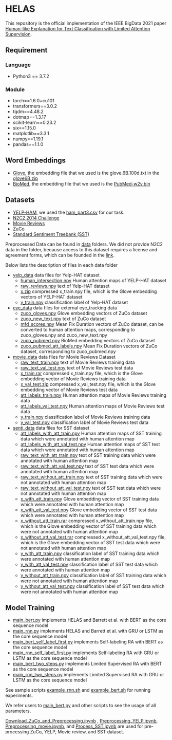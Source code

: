 # HELAS
This repository is the official implementation of the IEEE BigData 2021 paper [Human-like Explanation for Text Classification with Limited Attention Supervision](https://ieeexplore.ieee.org/abstract/document/9671444).

## Requirement
### Language
* Python3 == 3.7.2
### Module
* torch==1.6.0+cu101
* transformers==3.0.2
* tqdm==4.48.2
* dotmap==1.3.17
* scikit-learn==0.23.2
* six==1.15.0
* matplotlib==3.3.1
* numpy==1.19.1
* pandas==1.1.0

## Word Embeddings
* [Glove](https://nlp.stanford.edu/projects/glove/), the embedding file that we used is the glove.6B.100d.txt in the [glove6B.zip](http://downloads.cs.stanford.edu/nlp/data/glove.6B.zip)
* [BioMed](http://bio.nlplab.org/), the embedding file that we used is the [PubMed-w2v.bin](http://evexdb.org/pmresources/vec-space-models/PubMed-w2v.bin)

## Datasets
* [YELP-HAM](https://github.com/cansusen/Human-Attention-for-Text-Classification), we used the [ham_part3.csv](https://github.com/cansusen/Human-Attention-for-Text-Classification/blob/master/raw_data/ham_part3.csv) for our task.
* [N2C2 2014 Challenge](https://portal.dbmi.hms.harvard.edu/projects/n2c2-nlp/)
* [Movie Reviews](http://www.eraserbenchmark.com/)
* [ZuCo](https://osf.io/q3zws/)
* [Standard  Sentiment  Treebank (SST)](https://huggingface.co/datasets/sst#source-data)


Preprocessed Data can be found in [data](./data) folders. We did not provide N2C2 data in the folder, because access to this dataset requires a license and agreement forms, which can be founded in the [link](https://portal.dbmi.hms.harvard.edu/projects/n2c2-nlp/).

Below lists the description of files in each data folder
* [yelp_data](./yelp_data) data files for Yelp-HAT dataset
   * [human_intersection.npy](./data/human_intersection.npy) Human attention maps of YELP-HAT dataset
   * [raw_reviews.npy](./yelp_data/raw_reviews.npy) text of Yelp-HAT dataset
   * [x.zip](./yelp_data/x.zip) compressed x_train.npy file, which is the Glove embedding vectors of YELP-HAT dataset
   * [y_train.npy](./data/y.npy) classification label of Yelp-HAT dataset
* [eye_data](./eye_data) data files for external eye_tracking data
   * [zuco_gloves.npy](./eye_data/zuco_gloves.npy) Glove embedding vectors of ZuCo dataset
   * [zuco_new_text.npy](./eye_data/zuco_new_text.npy) text of ZuCo dataset
   * [mfd_scores.npy](./eye_data/mfd_scores.npy) Mean Fix Duration vectors of ZuCo dataset, can be converted to human attention maps, corresponding to zuco_gloves.npy and zuco_new_text.npy
   * [zuco_pubmed.npy](./eye_data/zuco_pubmed.npy) BioMed embedding vectors of ZuCo dataset
   * [zuco_pubmed_att_labels.npy](./eye_data/zuco_pubmed_att_labels.npy) Mean Fix Duration vectors of ZuCo dataset, corresponding to zuco_pubmed.npy
* [movie_data](./movie_data) data files for Movie Reviews Dataset
   * [raw_text_train.npy](./movie_data/raw_text_train.npy) text of Movie Reviews training data
   * [raw_text_val_test.npy](./movie_data/raw_text_val_test.npy) text of Movie Reviews test data
   * [x_train.rar](./movie_data/x_train.rar) compressed x_train.npy file, which is the Glove embedding vector of Movie Reviews training data
   * [x_val_test.zip](./movie_data/x_val_test.zip) compressed x_val_test.npy file, which is the Glove embedding vector of Movie Reviews test data
   * [att_labels_train.npy](./movie_data/att_labels_train.npy) Human attention maps of Movie Reviews training data
   * [att_labels_val_test.npy](./movie_data/att_labels_val_test.npy) Human attention maps of Movie Reviews test data  
   * [y_train.npy](./movie_data/y_train.npy) classification label of Movie Reviews training data
   * [y_val_test.npy](./movie_data/y_test.npy) classification label of Movie Reviews test data  
* [senti_data](.senti_data) data files for SST dataset
  * [att_labels_with_att_train.npy](./senti_data/att_labels_with_att_train.npy) Human attention maps of SST training data which were annotated with human attention map
  * [att_labels_with_att_val_test.npy](./senti_data/att_labels_with_att_val_test.npy) Human attention maps of SST test data which were annotated with human attention map
  * [raw_text_with_att_train.npy](./senti_data/raw_text_with_att_train.npy) text of SST training data which were annotated with human attention map
  * [raw_text_with_att_val_test.npy](./senti_data/raw_text_with_att_val_test.npy) text of SST test data which were annotated with human attention map
  * [raw_text_without_att_train.npy](./senti_data/raw_text_without_att_train.npy) text of SST training data which were not annotated with human attention map
  * [raw_text_without_att_val_test.npy](./senti_data/raw_text_without_att_val_test.npy) text of SST test data which were not annotated with human attention map
  * [x_with_att_train.npy](./senti_data/x_with_att_train.npy) Glove embedding vector of SST training data which were annotated with human attention map
  * [x_with_att_val_test.npy](./senti_data/x_with_att_val_test.npy) Glove embedding vector of SST test data which were annotated with human attention map
  * [x_without_att_train.rar](./senti_data/x_without_att_train.rar) compressed x_without_att_train.npy file, which is the Glove embedding vector of SST training data which were not annotated with human attention map
  * [x_without_att_val_test.rar](./senti_data/x_without_att_val_test.rar) compressed x_without_att_val_test.npy file, which is the Glove embedding vector of SST test data which were not annotated with human attention map
  * [y_with_att_train.npy](./senti_data/y_with_att_train.npy) classification label of SST training data which were annotated with human attention map
  * [y_with_att_val_test.npy](./senti_data/y_with_att_val_test.npy) classification label of SST test data which were annotated with human attention map
  * [y_without_att_train.npy](./senti_data/y_without_att_train.npy) classification label of SST training data which were not annotated with human attention map
  * [y_without_att_val_test.npy](./senti_data/y_without_att_val_test.npy) classification label of SST test data which were not annotated with human attention map


## Model Training
* [main_bert.py](./main_bert.py) implements HELAS and Barrett et al. with BERT as the core sequence model
* [main_rnn.py](./main_rnn.py) implements HELAS and Barrett et al. with GRU or LSTM as the core sequence model
* [main_bert_self_label_first.py](./main_bert_self_label_first.py) implements Self-labeling RA with BERT as the core sequence model
* [main_rnn_self_label_first.py](./main_rnn_self_label_first.py) implements Self-labeling RA with GRU or LSTM as the core sequence model
* [main_bert_two_steps.py](./main_bert_two_steps.py) implements Limited Supervised RA with BERT as the core sequence model
* [main_rnn_two_steps.py](./main_rnn_two_steps.py) implements Limited Supervised RA with GRU or LSTM as the core sequence model

See sample scripts [example_rnn.sh](./example_rnn.sh) and [example_bert.sh](./example_bert.sh) for running experiments. 

We refer users to [main_bert.py](./main_bert.py) and other scripts to see the usage of all parameters.

[Download_ZuCo_and_Preprocessing.ipynb](./Download_ZuCo_and_Preprocessing.ipynb) , [Preprocessing_YELP.ipynb](./Preprocessing_YELP.ipynb), [Preprocessing_movie.ipynb](./Preprocessing_movie.ipynb), and [Process_SST.ipynb](./Process_SST.ipynb) are used for pre-processing ZuCo, YELP, Movie review, and SST dataset.
